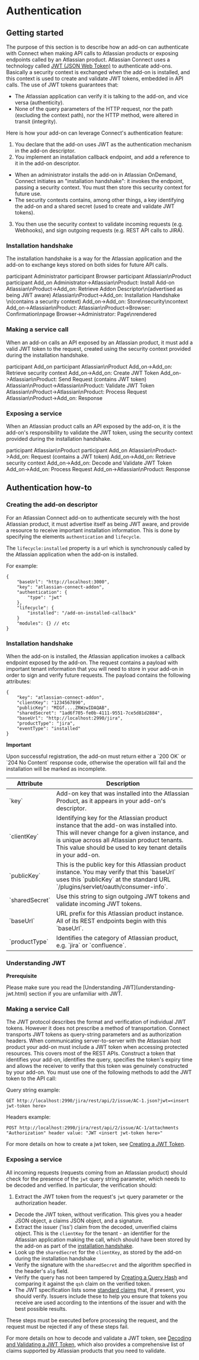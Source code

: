 # Authentication

## Getting started

The purpose of this section is to describe how an add-on can authenticate with Connect when making API calls 
to Atlassian products or exposing endpoints called by an Atlassian product. Atlassian Connect uses a technology called [JWT (JSON Web Token)](http://tools.ietf.org/html/draft-ietf-oauth-json-web-token‎) to authenticate add-ons. Basically a security 
context is exchanged when the add-on is installed, and this context is used to create and validate JWT tokens, embedded in API calls. 
The use of JWT tokens guarantees that:

 * The Atlassian application can verify it is talking to the add-on, and vice versa (authenticity).
 * None of the query parameters of the HTTP request, nor the path (excluding the context path), nor the HTTP method, 
 were altered in transit (integrity).

Here is how your add-on can leverage Connect's authentication feature:
 
1. You declare that the add-on uses JWT as the authentication mechanism in the add-on descriptor.
2. You implement an installation callback endpoint, and add a reference to it in the add-on descriptor. 
 * When an administrator installs the add-on in Atlassian OnDemand, Connect initiates an "installation handshake": it invokes the endpoint, 
 passing a security context. You must then store this security context for future use.
 * The security contexts contains, among other things, a key identifying the add-on and a shared secret (used to create and validate JWT tokens).
3. You then use the security context to validate incoming requests (e.g. Webhooks), and sign outgoing requests (e.g. REST API calls to JIRA).
 
### Installation handshake

The installation handshake is a way for the Atlassian application and the add-on to exchange keys stored on both sides for future API calls.

<div class="diagram">
participant Administrator
participant Browser
participant Atlassian\nProduct
participant Add_on
Administrator->Atlassian\nProduct: Install Add-on
Atlassian\nProduct->Add_on: Retrieve Addon Descriptor\n(advertised as being JWT aware)
Atlassian\nProduct->Add_on: Installation Handshake \n(contains a security context)
Add_on->Add_on: Store\nsecurity\ncontext
Add_on->Atlassian\nProduct: 
Atlassian\nProduct->Browser: Confirmation\npage
Browser->Administrator: Page\nrendered
</div>

### Making a service call

When an add-on calls an API exposed by an Atlassian product, it must add a valid JWT token to the request, 
created using the security context provided during the installation handshake.

<div class="diagram">
participant Add_on
participant Atlassian\nProduct
Add_on->Add_on: Retrieve security context
Add_on->Add_on: Create JWT Token
Add_on->Atlassian\nProduct: Send Request (contains JWT token)
Atlassian\nProduct->Atlassian\nProduct: Validate JWT Token
Atlassian\nProduct->Atlassian\nProduct: Process Request
Atlassian\nProduct->Add_on: Response
</div>

### Exposing a service

When an Atlassian product calls an API exposed by the add-on, it is the add-on's responsibility to validate 
the JWT token, using the security context provided during the installation handshake.

<div class="diagram">
participant Atlassian\nProduct
participant Add_on
Atlassian\nProduct->Add_on: Request (contains a JWT token)
Add_on->Add_on: Retrieve security context
Add_on->Add_on: Decode and Validate JWT Token
Add_on->Add_on: Process Request
Add_on->Atlassian\nProduct: Response
</div>


## Authentication how-to

### Creating the add-on descriptor

For an Atlassian Connect add-on to authenticate securely with the host Atlassian product, it must advertise itself as
being JWT aware, and provide a resource to receive important installation information. This is done by specifying the
elements `authentication` and `lifecycle`.

The `lifecycle:installed` property is a url which is synchronously called by the Atlassian application when the add-on
is installed. 

For example:

    {
        "baseUrl": "http://localhost:3000",
        "key": "atlassian-connect-addon",
        "authentication": {
            "type": "jwt"
        },
        "lifecycle": {
            "installed": "/add-on-installed-callback"
        }
        "modules": {} // etc
    }


<a name='installation'></a>
### Installation handshake

When the add-on is installed, the Atlassian application invokes a callback endpoint exposed by the add-on. 
The request contains a payload with important tenant information that you will need to store in your add-on in 
order to sign and verify future requests. The payload contains the following attributes:

    {
        "key": "atlassian-connect-addon",
        "clientKey": "1234567890",
        "publicKey": "MIGf....ZRWzwIDAQAB",
        "sharedSecret": "1ad6f705-fe0b-4111-9551-7ce5d81d2884",
        "baseUrl": "http://localhost:2990/jira",
        "productType": "jira",
        "eventType": "installed"
    }


<div class="aui-message warning">
    <p class="title">
        <span class="aui-icon icon-warning"></span>
        <strong>Important</strong>
    </p>
    Upon successful registration, the add-on must return either a `200 OK` or `204 No Content` response code, otherwise
    the operation will fail and the installation will be marked as incomplete.
</div>

<table class='aui'>
    <thead>
        <tr>
            <th>Attribute</th>
            <th>Description</th>
        </tr>
    </thead>
    <tr>
        <td>`key`</td>
        <td>Add-on key that was installed into the Atlassian Product, as it appears in your add-on's descriptor.</td>
    </tr>
    <tr>
        <td>`clientKey`</td>
        <td>Identifying key for the Atlassian product instance that the add-on was installed into. This will never change for a given
        instance, and is unique across all Atlassian product tenants. This value should be used to key tenant details
        in your add-on.</td>
    </tr>
    <tr>
        <td>`publicKey`</td>
        <td>This is the public key for this Atlassian product instance. You may verify that this `baseUrl` 
			uses this `publicKey` at the standard URL `<host baseUrl>/plugins/servlet/oauth/consumer-info`.</td>
    </tr>
    <tr>
        <td>`sharedSecret`</td>
        <td>Use this string to sign outgoing JWT tokens and validate incoming JWT tokens.</td>
    </tr>
    <tr>
        <td>`baseUrl`</td>
        <td>URL prefix for this Atlassian product instance. All of its REST endpoints begin with this `baseUrl`.</td>
    </tr>
    <tr>
        <td>`productType`</td>
        <td>Identifies the category of Atlassian product, e.g. `jira` or `confluence`.</td>
    </tr>
</table>


### Understanding JWT

<div class="aui-message">
    <p class="title">
        <span class="aui-icon icon-warning"></span>
        <strong>Prerequisite</strong>
    </p>
	<p>
Please make sure you read the [Understanding JWT](understanding-jwt.html) section if you are unfamiliar with JWT.</p></div>

### Making a service Call

The JWT protocol describes the format and verification of individual JWT tokens. However it does not prescribe a method
of transportation. Connect transports JWT tokens as query-string parameters and as authorization headers. 
When communicating server-to-server with the Atlassian host product your add-on must include a JWT token when accessing 
protected resources. This covers most of the REST APIs. Construct a token that identifies your add-on, identifies the query, 
specifies the token's expiry time and allows the receiver to verify that this token was genuinely constructed by your add-on.
You must use one of the following methods to add the JWT token to the API call:

Query string example:

    GET http://localhost:2990/jira/rest/api/2/issue/AC-1.json?jwt=<insert jwt-token here>

Headers example:

    POST http://localhost:2990/jira/rest/api/2/issue/AC-1/attachments
    "Authorization" header value: "JWT <insert jwt-token here>"

For more details on how to create a jwt token, see [Creating a JWT Token](understanding-jwt.html#create).

<a name='exposing'></a>
### Exposing a service

All incoming requests (requests coming from an Atlassian product) should check for the presence of the `jwt` 
query string parameter, which needs to be decoded and verified. In particular, the verification should:

1. Extract the JWT token from the request's `jwt` query parameter or the authorization header.
* Decode the JWT token, without verification. This gives you a header JSON object, a claims JSON object, and a signature.
* Extract the issuer ('iss') claim from the decoded, unverified claims object. This is the `clientKey` for the tenant - 
an identifier for the Atlassian application making the call, which should have been stored by the add-on as part of the 
[installation handshake](#installation).
* Look up the `sharedSecret` for the `clientKey`, as stored by the add-on during the installation handshake
* Verify the signature with the `sharedSecret` and the algorithm specified in the header's `alg` field. 
* Verify the query has not been tampered by [Creating a Query Hash](understanding-jwt.html#qsh) and comparing it against the 
`qsh` claim on the verified token.
* The JWT specification lists some [standard claims](http://tools.ietf.org/html/draft-ietf-oauth-json-web-token-13#section-4.1.1) 
that, if present, you should verify. Issuers include these to help you ensure that tokens you receive are used according to the intentions of 
the issuer and with the best possible results.

These steps must be executed before processing the request, and the request must be rejected if any of these steps fail.

For more details on how to decode and validate a JWT token, see [Decoding and Validating a JWT Token](understanding-jwt.html#decode), 
which also provides a comprehensive list of claims supported by Atlassian products that you need to validate.


